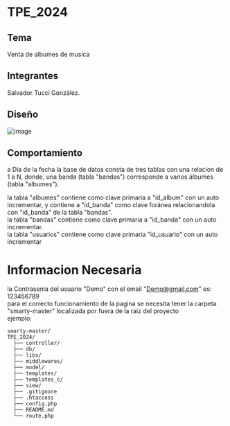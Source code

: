 # TPE_2024

## Tema
Venta de albumes de musica
## Integrantes
Salvador Tucci González.

## Diseño
![image](https://github.com/user-attachments/assets/08552594-4442-4db5-b627-84774fa7a280)

## Comportamiento
a Día de la fecha la base de datos consta de tres tablas con una relacion de 1 a N, donde, una banda (tabla "bandas") corresponde a varios álbumes (tabla "albumes").

la tabla "albumes" contiene como clave primaria a "id_album" con un auto incrementar, y contiene a "id_banda" como clave foránea relacionandola con "id_banda" de la tabla "bandas".  
la tabla "bandas" contiene como clave primaria a "id_banda" con un auto incrementar.  
la tabla "usuarios" contiene como clave primaria "id_usuario" con un auto incrementar

# Informacion Necesaria
la Contrasenia del usuario "Demo" con el email "Demo@gmail.com" es: 123456789  
para el correcto funcionamiento de la pagina se necesita tener la carpeta "smarty-master" localizada por fuera de la raiz del proyecto  
ejemplo:
```plaintext
smarty-master/
TPE_2024/
  ├── controller/
  ├── db/
  ├── libs/
  ├── middlewares/
  ├── model/
  ├── templates/
  ├── templates_c/
  ├── view/
  ├── .gitignore
  ├── .htaccess
  ├── config.php
  ├── README.md
  └── route.php
```
